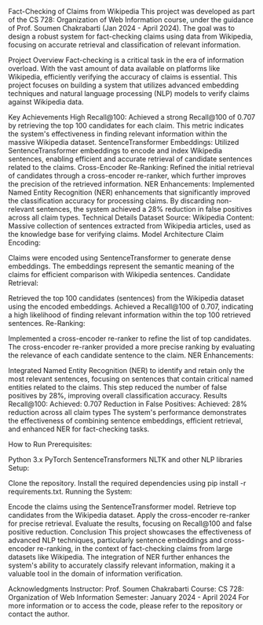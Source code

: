 Fact-Checking of Claims from Wikipedia
This project was developed as part of the CS 728: Organization of Web Information course, under the guidance of Prof. Soumen Chakrabarti (Jan 2024 - April 2024). The goal was to design a robust system for fact-checking claims using data from Wikipedia, focusing on accurate retrieval and classification of relevant information.

Project Overview
Fact-checking is a critical task in the era of information overload. With the vast amount of data available on platforms like Wikipedia, efficiently verifying the accuracy of claims is essential. This project focuses on building a system that utilizes advanced embedding techniques and natural language processing (NLP) models to verify claims against Wikipedia data.

Key Achievements
High Recall@100: Achieved a strong Recall@100 of 0.707 by retrieving the top 100 candidates for each claim. This metric indicates the system's effectiveness in finding relevant information within the massive Wikipedia dataset.
SentenceTransformer Embeddings: Utilized SentenceTransformer embeddings to encode and index Wikipedia sentences, enabling efficient and accurate retrieval of candidate sentences related to the claims.
Cross-Encoder Re-Ranking: Refined the initial retrieval of candidates through a cross-encoder re-ranker, which further improves the precision of the retrieved information.
NER Enhancements: Implemented Named Entity Recognition (NER) enhancements that significantly improved the classification accuracy for processing claims. By discarding non-relevant sentences, the system achieved a 28% reduction in false positives across all claim types.
Technical Details
Dataset
Source: Wikipedia
Content: Massive collection of sentences extracted from Wikipedia articles, used as the knowledge base for verifying claims.
Model Architecture
Claim Encoding:

Claims were encoded using SentenceTransformer to generate dense embeddings.
The embeddings represent the semantic meaning of the claims for efficient comparison with Wikipedia sentences.
Candidate Retrieval:

Retrieved the top 100 candidates (sentences) from the Wikipedia dataset using the encoded embeddings.
Achieved a Recall@100 of 0.707, indicating a high likelihood of finding relevant information within the top 100 retrieved sentences.
Re-Ranking:

Implemented a cross-encoder re-ranker to refine the list of top candidates.
The cross-encoder re-ranker provided a more precise ranking by evaluating the relevance of each candidate sentence to the claim.
NER Enhancements:

Integrated Named Entity Recognition (NER) to identify and retain only the most relevant sentences, focusing on sentences that contain critical named entities related to the claims.
This step reduced the number of false positives by 28%, improving overall classification accuracy.
Results
Recall@100:
Achieved: 0.707
Reduction in False Positives:
Achieved: 28% reduction across all claim types
The system's performance demonstrates the effectiveness of combining sentence embeddings, efficient retrieval, and enhanced NER for fact-checking tasks.

How to Run
Prerequisites:

Python 3.x
PyTorch
SentenceTransformers
NLTK and other NLP libraries
Setup:

Clone the repository.
Install the required dependencies using pip install -r requirements.txt.
Running the System:

Encode the claims using the SentenceTransformer model.
Retrieve top candidates from the Wikipedia dataset.
Apply the cross-encoder re-ranker for precise retrieval.
Evaluate the results, focusing on Recall@100 and false positive reduction.
Conclusion
This project showcases the effectiveness of advanced NLP techniques, particularly sentence embeddings and cross-encoder re-ranking, in the context of fact-checking claims from large datasets like Wikipedia. The integration of NER further enhances the system's ability to accurately classify relevant information, making it a valuable tool in the domain of information verification.

Acknowledgments
Instructor: Prof. Soumen Chakrabarti
Course: CS 728: Organization of Web Information
Semester: January 2024 - April 2024
For more information or to access the code, please refer to the repository or contact the author.






